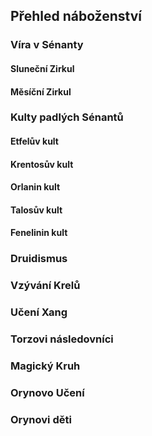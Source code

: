 ## Přehled náboženství

### Víra v Sénanty

#### Sluneční Zirkul

#### Měsíční Zirkul

### Kulty padlých Sénantů

#### Etfelův kult

#### Krentosův kult

#### Orlanin kult

#### Talosův kult

#### Fenelinin kult

### Druidismus

### Vzývání Krelů

### Učení Xang

### Torzovi následovníci

### Magický Kruh

### Orynovo Učení

### Orynovi děti
